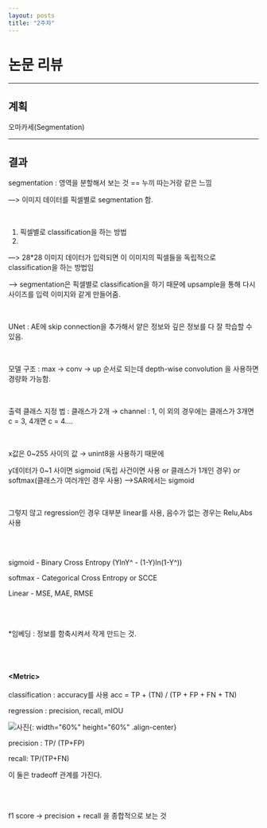 ```yaml
---
layout: posts
title: "2주차"
---
```


# 논문 리뷰

---

## 계획
오마카세(Segmentation)

---

## 결과

segmentation : 영역을 분할해서 보는 것 == 누끼 따는거랑 같은 느낌

—> 이미지 데이터를 픽셀별로 segmentation 함.

<br>

1. 픽셀별로 classification을 하는 방법
2. 
—> 28*28 이미지 데이터가 입력되면 이 이미지의 픽셀들을 독립적으로 classification을 하는 방법임

—> segmentation은 픽셀별로 classification을 하기 때문에 upsample을 통해 다시 사이즈를 입력 이미지와 같게 만들어줌.

<br>

UNet : AE에 skip connection을 추가해서 얕은 정보와 깊은 정보를 다 잘 학습할 수 있음.

<br>

모델 구조 : max → conv → up 순서로 되는데 depth-wise convolution 을 사용하면 경량화 가능함.

<br>

출력 클래스 지정 법 : 클래스가 2개 → channel : 1,  이 외의 경우에는 클래스가 3개면 c = 3, 4개면 c = 4….

<br>

x값은 0~255 사이의 값 → unint8을 사용하기 때문에

y데이터가 0~1 사이면 sigmoid (독립 사건이면 사용 or 클래스가 1개인 경우) or softmax(클래스가 여러개인 경우 사용) —>SAR에서는 sigmoid

<br>

그렇지 않고 regression인 경우 대부분 linear를 사용, 음수가 없는 경우는 Relu,Abs 사용

<br>
<br>

sigmoid - Binary Cross Entropy (YlnY^ - (1-Y)ln(1-Y^))

softmax - Categorical Cross Entropy or SCCE

Linear - MSE, MAE, RMSE 

<br>
<br>

*임베딩 : 정보를 함축시켜서 작게 만드는 것.

<br>
<br>

#### \<Metric\>

classification : accuracy를 사용 acc = TP + (TN) / (TP + FP + FN + TN)

regression : precision, recall, mIOU

![사진](/assets/image/2024-07-04-second-0.png){: width="60%" height="60%" .align-center}

precision : TP/ (TP+FP)

recall: TP/(TP+FN)

이 둘은 tradeoff 관계를 가진다. 

<br>
<br>

f1 score → precision + recall 을 종합적으로 보는 것
